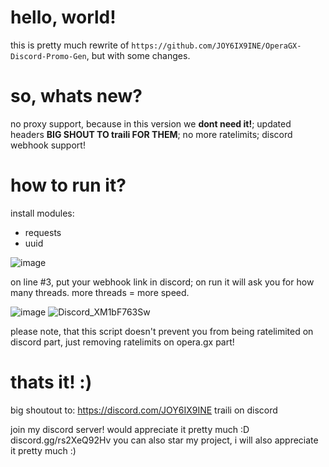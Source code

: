 # hello, world!
this is pretty much rewrite of `https://github.com/JOY6IX9INE/OperaGX-Discord-Promo-Gen`, but with some changes.

# so, whats new?
no proxy support, because in this version we **dont need it!**; updated headers **BIG SHOUT TO traili FOR THEM**; no more ratelimits; discord webhook support!

# how to run it?
install modules:
* requests
* uuid

![image](https://github.com/bruhb0y/Opera-GX-Discord-Promo-Generator/assets/145855444/940f4d6e-f32f-4754-8b94-c8689a664294)

on line #3, put your webhook link in discord; on run it will ask you for how many threads. more threads = more speed.

![image](https://github.com/bruhb0y/Opera-GX-Discord-Promo-Generator/assets/145855444/62b61c90-c514-40f2-90ef-77fc137eb063)
![Discord_XM1bF763Sw](https://github.com/bruhb0y/Opera-GX-Discord-Promo-Generator/assets/145855444/2d0ab904-8a81-496f-8400-bc36bce92235)

please note, that this script doesn't prevent you from being ratelimited on discord part, just removing ratelimits on opera.gx part!

# thats it! :)
big shoutout to:
https://discord.com/JOY6IX9INE
traili on discord

join my discord server! would appreciate it pretty much :D discord.gg/rs2XeQ92Hv
you can also star my project, i will also appreciate it pretty much :)
